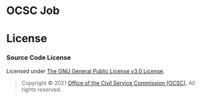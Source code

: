 # OCSC Job

# License

### Source Code License

Licensed under [The GNU General Public License v3.0 License](https://github.com/bellmcp/OCSC-Learning-Platform/blob/master/LICENSE).

> Copyright © 2021 [Office of the Civil Service Commission (OCSC)](https://www.ocsc.go.th/), All rights reserved.
